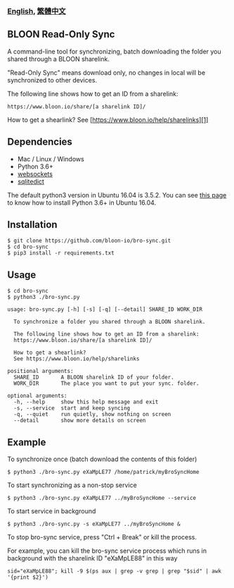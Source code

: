 ### [English][100], [繁體中文][101]

## BLOON Read-Only Sync

A command-line tool for synchronizing, batch downloading the folder you shared through a BLOON sharelink.

"Read-Only Sync" means download only, no changes in local will be synchronized to other devices.

The following line shows how to get an ID from a sharelink:

```
https://www.bloon.io/share/[a sharelink ID]/
```

How to get a shearlink? See [https://www.bloon.io/help/sharelinks][1]

## Dependencies

- Mac / Linux / Windows
- Python 3.6+
- [websockets][2]
- [sqlitedict][3]

The default python3 version in Ubuntu 16.04 is 3.5.2. You can see [this page][102] to know how to install Python 3.6+ in Ubuntu 16.04.

## Installation

```
$ git clone https://github.com/bloon-io/bro-sync.git
$ cd bro-sync
$ pip3 install -r requirements.txt
```

## Usage

```
$ cd bro-sync
$ python3 ./bro-sync.py

usage: bro-sync.py [-h] [-s] [-q] [--detail] SHARE_ID WORK_DIR

  To synchronize a folder you shared through a BLOON sharelink.

  The following line shows how to get an ID from a sharelink:
  https://www.bloon.io/share/[a sharelink ID]/

  How to get a shearlink?
  See https://www.bloon.io/help/sharelinks

positional arguments:
  SHARE_ID       A BLOON sharelink ID of your folder.
  WORK_DIR       The place you want to put your sync. folder.

optional arguments:
  -h, --help     show this help message and exit
  -s, --service  start and keep syncing
  -q, --quiet    run quietly, show nothing on screen
  --detail       show more details on screen
```

## Example

To synchronize once (batch download the contents of this folder)

```
$ python3 ./bro-sync.py eXaMpLE77 /home/patrick/myBroSyncHome
```

To start synchronizing as a non-stop service

```
$ python3 ./bro-sync.py eXaMpLE77 ../myBroSyncHome --service
```

To start service in background

```
$ python3 ./bro-sync.py -s eXaMpLE77 ../myBroSyncHome &
```

To stop bro-sync service, press "Ctrl + Break" or kill the process.

For example, you can kill the bro-sync service process which runs in background with the sharelink ID "eXaMpLE88" in this way

```
sid="eXaMpLE88"; kill -9 $(ps aux | grep -v grep | grep "$sid" | awk '{print $2}')
```

[1]: https://www.bloon.io/help/sharelinks
[2]: https://pypi.org/project/websockets/
[3]: https://pypi.org/project/sqlitedict/
[100]: https://github.com/bloon-io/bro-sync/blob/master/README.md
[101]: https://github.com/bloon-io/bro-sync/blob/master/misc/README_zh_TW.md
[102]: https://github.com/bloon-io/bro-sync/blob/master/misc/ubuntu16.04_install_py3.6.md
